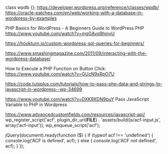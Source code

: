 class wpdb {};
https://developer.wordpress.org/reference/classes/wpdb/
https://oracle-patches.com/en/web/working-with-a-database-in-wordpress-by-examples

PHP Basics for WordPress - A Beginners Guide to WordPress PHP
https://www.youtube.com/watch?v=mgGAvq9hmyU


https://hookturn.io/custom-wordpress-sql-queries-for-beginners/

https://www.smashingmagazine.com/2011/09/interacting-with-the-wordpress-database/

How to Execute a PHP Function on Button Click:
https://www.youtube.com/watch?v=GUcN9xRpO7U

https://code.tutsplus.com/tutorials/how-to-pass-php-data-and-strings-to-javascript-in-wordpress--wp-34699

https://www.youtube.com/watch?v=DXK9XDN9puY Pass JavaScript Variable to PHP in Wordpress

https://www.advancedcustomfields.com/resources/javascript-api/
  wp_register_script('acf', plugin_dir_url(__FILE__) . 'assets/build/js/acf-input.js', array('acf-input'));
  wp_enqueue_script('acf');

  jQuery(document).ready(function ($) {
  if (typeof acf !== 'undefined') {
    console.log('ACF is defined', acf);
  }
  else {
    console.log('ACF not defined', acf);
  }
});